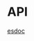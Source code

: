 # API

[esdoc](./api/index.html ':include :type=iframe class=esdoc-iframe')

<style>
.app-nav {margin-top: 10px;}
.content {padding: 0;}
.markdown-section {position: static;}
.markdown-section iframe.esdoc-iframe {
    position: absolute;
    top: 0;
    left: 0;
    right: 0;
    bottom: 0;
    border: none;
    width: 100%;
    height: 100%;
    margin: 0;
    background: #fff;
}
.docsify-pagination-container {display: none}
</style>